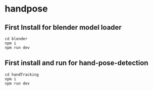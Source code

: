 # handpose

## First Install for blender model loader  

<code>cd blender</code>  
<code>npm i</code>  
<code>npm run dev</code>  
  
## First install and run for hand-pose-detection

<code>cd handTracking</code>  
<code>npm i</code>  
<code>npm run dev</code>  
